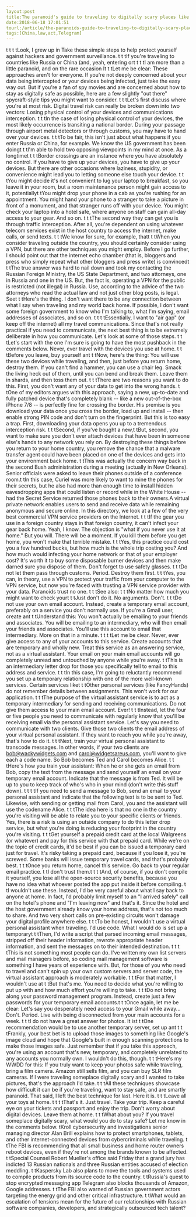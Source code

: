 ```yaml
---
layout:post
title:The paranoid's guide to traveling to digitally scary places like Russia or China
date:2018-06-18 17:01:51
tourl:/article/the-paranoids-guide-to-traveling-to-digitally-scary-places-like-russia-or-china/
tags:[China,law,act,Telegram]
---
```

 t t t tLook, I grew up in Take these simple steps to help protect yourself against hackers and government surveillance. t t tIf you're traveling to countries like Russia or China (and, yeah, entering ort t t tI am more than a little paranoid, and on the rare occasion It t tLet me be clear: These approaches aren't for everyone. If you're not deeply concerned about your data being intercepted or your devices being infected, just take the easy way out. But if you're a fan of spy movies and are concerned about how to stay as digitally safe as possible, here are a few slightly "out there" spycraft-style tips you might want to consider. t t tLet's first discuss where you're at most risk. Digital travel risk can really be broken down into two vectors: Losing physical control of your devices and communications interception. t t tIn the case of losing physical control of your devices, the most likely occurrence is transiting a national border. During your passage through airport metal detectors or through customs, you may have to hand over your devices. t t tTo be fair, this isn't just about what happens if you enter Russia or China, for example. We know the US government has been doingt t tI'm able to hold two opposing viewpoints in my mind at once. As a longtimet t t tBorder crossings are an instance where you have absolutely no control. If you have to give up your devices, you have to give up your devices. But there are other occasions where laziness, stupidity, or convenience might lead you to letting someone else touch your device. t t tYou might decide it's not convenient to lug your laptop to breakfast, so you leave it in your room, but a room maintenance person might gain access to it, potentiallyt tYou might drop your phone in a cab as you're rushing for an appointment. You might hand your phone to a stranger to take a picture in front of a monument, and that stranger runs off with your device. You might check your laptop into a hotel safe, where anyone on staff can gain all-day access to your gear. And so on. t t tThe second way they can get you is through traffic interception. After all, you're dependent on using whatever telecom services exist in the host country to access the internet, make calls, or send texts. t t tWe know for sure, for example, thatt t tWhen you consider traveling outside the country, you should certainly consider using a VPN, but there are other techniques you might employ. Before I go further, I should point out that the internet echo chamber (that is, bloggers and press who simply repeat what other bloggers and press write) is convincedt t tThe true answer was hard to nail down and took my contacting the Russian Foreign Ministry, the US State Department, and two attorneys, one in Russia and one in the US. But, the fact is, operating a VPN for the public is restricted (not illegal) in Russia. Use, according to the advice of the two attorneys who read the actual law and not just other blog posts, is legal. Seet t tHere's the thing. I don't want there to be any connection between what I say when traveling and my world back home. If possible, I don't want some foreign government to know who I'm talking to, what I'm saying, email addresses of associates, and so on. t t t tEssentially, I want to "air gap" (or keep off the internet) all my travel communications. Since that's not really practical if you need to communicate, the next best thing is to be extremely deliberate in how you communicate. Let's look at some of those steps. t t tLet's start with the one I'm sure is going to have the most pushback in the comments below. Never, ever travel with the devices you use at home. t t tBefore you leave, buy yourself ant t tNow, here's the thing: You will use these two devices while traveling, and then, just before you return home, destroy them. If you can't find a hammer, you can use a chair leg. Smack the living heck out of them, until you can bend and break them. Leave them in shards, and then toss them out. t t tThere are two reasons you want to do this. First, you don't want any of your data to get into the wrong hands. t tOne of my editors argues with this approach, saying a new, up-to-date and fully patched device that's completely blank -- like a new out-of-the-box iPhone 7/8 -- is perfectly fine for crossing the border. His premise is you download your data once you cross the border, load up and install -- then enable strong PIN code and don't turn on the fingerprint. But this is too easy a trap. First, downloading your data opens you up to a tremendous interception risk. t t tSecond, if you've bought a new,t tBut, second, you want to make sure you don't ever attach devices that have been in someone else's hands to any network you rely on. By destroying these things before you return to your home country, you remove the chance that a malware transfer agent could have been placed on one of the devices and gets into your environment back home. t tThis was actually the concern way back in the second Bush administration during a meeting (actually in New Orleans). Senior officials were asked to leave their phones outside of a conference room.t tIn this case, Curiel was more likely to want to mine the phones for their secrets, but he also had more than enough time to install hidden eavesdropping apps that could listen or record while in the White House -- had the Secret Service returned those phones back to their owners.A virtual private network enables users to send and receive data while remaining anonymous and secure online. In this directory, we look at a few of the very best commercial VPN service providers on the Internet. t t tIf the gear you use in a foreign country stays in that foreign country, it can't infect your gear back home. Yeah, I know. The objection is "what if you never use it at home." But you will. There will be a moment. If you kill them before you get home, you won't make that terrible mistake. t t tYes, this practice could cost you a few hundred bucks, but how much is the whole trip costing you? And how much would infecting your home network or that of your employer cost? It's worth it to buy some disposable burner devices and then make darned sure you dispose of them. Don't forget to use safety glasses. t t tDo not let them pass through customs. Period. Destroy them first. t t tYes, you can, in theory, use a VPN to protect your traffic from your computer to the VPN service, but now you're faced with trusting a VPN service provider with your data. Paranoids trust no one. t t tSee also: t t tNo matter how much you might want to check yourt t tJust don't do it. No arguments. Don't. t t tDo not use your own email account. Instead, create a temporary email account, preferably on a service you don't normally use. If you're a Gmail user, create ant t tUnderstand this: You won't actually be emailing to your friends and associates. You will be emailing to an intermediary, who will then email your friends and associates. You'll use this account to email that intermediary. More on that in a minute. t t t tLet me be clear. Never, ever give access to any of your accounts to this service. Create accounts that are temporary and wholly new. Treat this service as an answering service, not as a virtual assistant. Your email on your main email accounts will go completely unread and untouched by anyone while you're away. t tThis is an intermediary letter drop for those you specifically tell to email to this address and service. t t tIn this case, I'm going to reluctantly recommend you set up a temporary relationship with one of the more well-known services. Certain services liket t tOther personal services (like FancyHands) do not remember details between assignments. This won't work for our application. t t tThe purpose of the virtual assistant service is to act as a temporary intermediary for sending and receiving communications. Do not give them access to your main email account. Ever! t t tInstead, let the four or five people you need to communicate with regularly know that you'll be receiving email via the personal assistant service. Let's say you need to communicate with two clients. Give those two clients the email address of your virtual personal assistant. If they want to reach you while you're away, that's how to do it. t t tNext, train your virtual personal assistant to transcode messages. In other words, if your two clients are bob@wackywidgets.com and carol@widgetsareus.com, you'll want to give each a code name. So Bob becomes Ted and Carol becomes Alice. t t tHere's how you train your assistant: When he or she gets an email from Bob, copy the text from the message and send yourself an email on your temporary email account. Indicate that the message is from Ted. It will be up to you to keep track of who's who in your mind (don't write this stuff down). t t t tIf you need to send a message to Bob, send an email to your personal assistant and indicate that the following text is to be sent to Ted. Likewise, with sending or getting mail from Carol, you and the assistant will use the codename Alice. t t tThe idea here is that no one in the country you're visiting will be able to relate you to your specific clients or friends. Yes, there is a risk is using an outside company to do this letter drop service, but what you're doing is reducing your footprint in the country you're visiting. t t tGet yourself a prepaid credit card at the local Walgreens (or whatever) and pay for this service with that prepaid card. While we're on the topic of credit cards, it'd be best if you can be issued a temporary card just for travel. It's risky taking a prepaid card, because if you lose it, you're screwed. Some banks will issue temporary travel cards, and that's probably best. t t tOnce you return home, cancel this service. Go back to your regular email practice. t tI don't trust them.t t t tAnd, of course, if you don't compile it yourself, you lose all the open-source security benefits, because you have no idea what whoever posted the app put inside it before compiling. t tI wouldn't use these. Instead, I'd be very careful about what I say back to anyone at home. In fact, I'd probably limit myself to an "I arrived safely" call on the hotel's phone and "I'm leaving now" and that's it. Since the hotel and the host government already know your home address, that's not too much to share. And two very short calls on pre-existing circuits won't damage your digital profile anywhere else. t t tTo be honest, I wouldn't use a virtual personal assistant when traveling. I'd use code. What I would do is set up a temporaryt t tThen, I'd write a script that parsed incoming email messages, stripped off their header information, rewrote appropriate header information, and sent the messages on to their intended destination. t t t tThis is not something most people can do. I've written my own list servers and mail managers before, so coding mail management software is something I have years of experience with. But, for those of you who need to travel and can't spin up your own custom servers and server code, the virtual assistant approach is moderately workable. t t tFor that matter, I wouldn't use at t tBut that's me. You need to decide what you're willing to put up with and how much effort you're willing to take. t t tDo not bring along your password management program. Instead, create just a few passwords for your temporary email accounts.t t tOnce again, let me be clear: Let's say you desperately need access to your Gmail while away... Don't. Period. Live with being disconnected from your main accounts for a week. t t tI do not have a great answer for photos. It ist t tOne recommendation would be to use another temporary server, set up ant t t tFrankly, your best bet is to upload those images to something like Google's image cloud and hope that Google's built in enough scanning protections to make those images safe. Just remember that if you take this approach, you're using an account that's new, temporary, and completely unrelated to any accounts you normally own. I wouldn't do this, though. t t tHere's my WWDD for this: If you truly want to keep your photos safe while traveling, bring a film camera. Amazon still sells film, and you can buy SLR film cameras. If I were traveling someplace digitally scary and I wanted to take pictures, that's the approach I'd take. t t tAll these techniques showcase how difficult it can be if you're traveling, want to stay safe, and are smartly paranoid. That said, I left the best technique for last. Here it is. t t tLeave all your toys at home. t t t tThat's it. Just travel. Take your trip. Keep a careful eye on your tickets and passport and enjoy the trip. Don't worry about digital devices. Leave them at home. t t tWhat about you? If you travel someplace digitally scary, what would you do to stay safe? Let me know in the comments below. tKroll cybersecurity and investigations senior managing director Alan Brill explains how to protect smartphones, tablets, and other internet-connected devices from cybercriminals while traveling. t tThe FBI is recommending that all small business and home router owners reboot devices, even if they're not among the brands known to be affected. t tSpecial Counsel Robert Mueller's office said Friday that a grand jury has indicted 13 Russian nationals and three Russian entities accused of election meddling. t tKaspersky Lab also plans to move the tools and systems used to compile products from its source code to the country. t tRussia's quest to stop encrypted messaging app Telegram also blocks thousands of Amazon, Google addresses. t tThe FBI also warned of Russian government actors targeting the energy grid and other critical infrastructure. t tWhat would an escalation of tensions mean for the future of our relationships with Russian software companies, developers, and strategically outsourced tech talent?